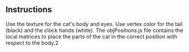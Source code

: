 ## Instructions
Use the texture for the cat's body and eyes.
Use vertex color for the tail (black) and the 
clock hands (white).
The objPositions.js file contains the local matrices
to place the parts of the cat in the correct position
with respect to the body.2